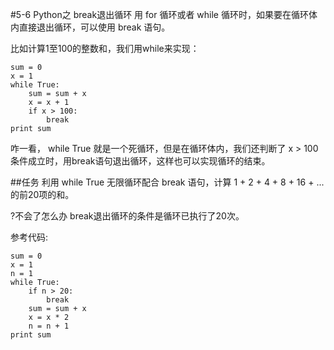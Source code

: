 #5-6 Python之 break退出循环
用 for 循环或者 while 循环时，如果要在循环体内直接退出循环，可以使用 break 语句。

比如计算1至100的整数和，我们用while来实现：

	sum = 0
	x = 1
	while True:
	    sum = sum + x
	    x = x + 1
	    if x > 100:
	        break
	print sum
咋一看， while True 就是一个死循环，但是在循环体内，我们还判断了 x > 100 条件成立时，用break语句退出循环，这样也可以实现循环的结束。

##任务
利用 while True 无限循环配合 break 语句，计算 1 + 2 + 4 + 8 + 16 + ... 的前20项的和。

?不会了怎么办
break退出循环的条件是循环已执行了20次。

参考代码:

	sum = 0
	x = 1
	n = 1
	while True:
	    if n > 20:
	        break
	    sum = sum + x
	    x = x * 2
	    n = n + 1
	print sum